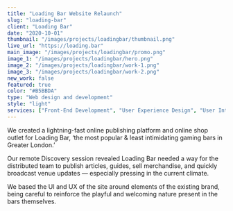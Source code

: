 ```yaml
---
title: "Loading Bar Website Relaunch"
slug: "loading-bar"
client: "Loading Bar"
date: "2020-10-01"
thumbnail: "/images/projects/loadingbar/thumbnail.png"
live_url: "https://loading.bar"
main_image: "/images/projects/loadingbar/promo.png"
image_1: "/images/projects/loadingbar/hero.png"
image_2: "/images/projects/loadingbar/work-1.png"
image_3: "/images/projects/loadingbar/work-2.png"
new_work: false
featured: true
color: "#B5BBDA"
type: "Web design and development"
style: "light"
services: ["Front-End Development", "User Experience Design", "User Interface Design"]
---
```

We created a lightning-fast online publishing platform and online shop outlet
for Loading Bar, ‘the most popular & least intimidating gaming bars in Greater
London.’

Our remote Discovery session revealed Loading Bar needed a way for the
distributed team to publish articles, guides, sell merchandise, and quickly
broadcast venue updates — especially pressing in the current climate.

We based the UI and UX of the site around elements of the existing brand, being
careful to reinforce the playful and welcoming nature present in the bars
themselves.
